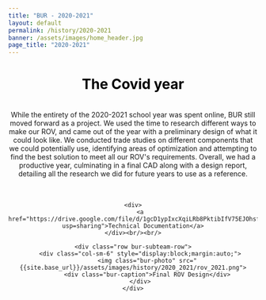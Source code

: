```yaml
---
title: "BUR - 2020-2021"
layout: default
permalink: /history/2020-2021
banner: /assets/images/home_header.jpg
page_title: "2020-2021"
---
```


<div class="bur-text-container" style="text-align:center;">
    <h1 style="color:black;">The Covid year</h1><br/>
    <div class="bur-text">
        While the entirety of the 2020-2021 school year was spent online, BUR still moved forward as a project. We used the time to research different ways to make our ROV, and came out of the year with a preliminary design of what it could look like. We conducted trade studies on different components that we could potentially use, identifying areas of optimization and attempting to find the best solution to meet all our ROV's requirements. Overall, we had a productive year, culminating in a final CAD along with a design report, detailing all the research we did for future years to use as a reference.
    </div><br/><br/>

    <div>
        <a href="https://drive.google.com/file/d/1gcD1ypIxcXqiLRb8PktibIfV75EJOhsf/view?usp=sharing">Technical Documentation</a>
    </div><br/><br/>

    <div class="row bur-subteam-row">
        <div class="col-sm-6" style="display:block;margin:auto;">
            <img class="bur-photo" src="{{site.base_url}}/assets/images/history/2020_2021/rov_2021.png">
            <div class="bur-caption">Final ROV Design</div>
        </div>
    </div>
</div>

